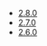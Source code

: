 * [2.8.0](https://github.com/vbotka/ansible-freebsd-postinstall/blob/master/changelogs/CHANGELOG-v2.8.rst)
* [2.7.0](https://github.com/vbotka/ansible-freebsd-postinstall/blob/master/changelogs/CHANGELOG-v2.7.rst)
* [2.6.0](https://github.com/vbotka/ansible-freebsd-postinstall/blob/master/changelogs/CHANGELOG-v2.6.rst)
